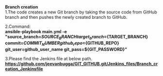 __Branch creation__ <br>
1.The code creates a new Git branch by taking the source code from GitHub branch and then pushes the newly created branch to GitHub.<br>

2.Command: <br>
__ansible-playbook main.yml -e "source_branch=${SOURCE_BRANCH} target_branch=${TARGET_BRANCH} commit=${COMMIT_NUMBER} github_repo=${GITHUB_REPO} git_user=github_user_name git_pass=${GIT_PASSWORD}"__ <br>

3.Please find the Jenkins file at below path.<br>
__https://github.com/jeevanbugga/GIT_GITHUB.git/Jenkins_files/Branch_creation_Jenkinsfile__ <br>
